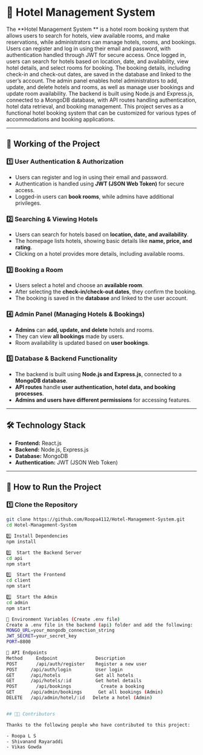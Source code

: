 # 🏨 Hotel Management System 

The **Hotel Management System ** is a hotel room booking system that allows users to search for hotels, view available rooms, and make reservations, while administrators can manage hotels, rooms, and bookings. Users can register and log in using their email and password, with authentication handled through JWT for secure access. Once logged in, users can search for hotels based on location, date, and availability, view hotel details, and select rooms for booking. The booking details, including check-in and check-out dates, are saved in the database and linked to the user’s account. The admin panel enables hotel administrators to add, update, and delete hotels and rooms, as well as manage user bookings and update room availability. The backend is built using Node.js and Express.js, connected to a MongoDB database, with API routes handling authentication, hotel data retrieval, and booking management. This project serves as a functional hotel booking system that can be customized for various types of accommodations and booking applications.

---

## 🚀 Working of the Project

### 1️⃣ User Authentication & Authorization
- Users can register and log in using their email and password.
- Authentication is handled using **JWT (JSON Web Token)** for secure access.
- Logged-in users can **book rooms**, while admins have additional privileges.

### 2️⃣ Searching & Viewing Hotels
- Users can search for hotels based on **location, date, and availability**.
- The homepage lists hotels, showing basic details like **name, price, and rating**.
- Clicking on a hotel provides more details, including available rooms.

### 3️⃣ Booking a Room
- Users select a hotel and choose an **available room**.
- After selecting the **check-in/check-out dates**, they confirm the booking.
- The booking is saved in the **database** and linked to the user account.

### 4️⃣ Admin Panel (Managing Hotels & Bookings)
- **Admins** can **add, update, and delete** hotels and rooms.
- They can view **all bookings** made by users.
- Room availability is updated based on **user bookings**.

### 5️⃣ Database & Backend Functionality
- The backend is built using **Node.js and Express.js**, connected to a **MongoDB database**.
- **API routes** handle **user authentication, hotel data, and booking processes**.
- **Admins and users have different permissions** for accessing features.

---

## 🛠️ Technology Stack

- **Frontend:** React.js  
- **Backend:** Node.js, Express.js  
- **Database:** MongoDB  
- **Authentication:** JWT (JSON Web Token)  

---

## 📌 How to Run the Project

### 1️⃣ Clone the Repository
```sh
git clone https://github.com/Roopa4112/Hotel-Management-System.git
cd Hotel-Management-System

1️⃣ Install Dependencies
npm install

1️⃣  Start the Backend Server
cd api
npm start

1️⃣  Start the Frontend
cd client
npm start

1️⃣  Start the Admin
cd admin
npm start

🔑 Environment Variables (Create .env file)
Create a .env file in the backend (api) folder and add the following:
MONGO_URL=your_mongodb_connection_string
JWT_SECRET=your_secret_key
PORT=8800

📜 API Endpoints
Method	   Endpoint    	         Description
POST	   /api/auth/register  	 Register a new user
POST     /api/auth/login	     User login
GET	     /api/hotels	         Get all hotels
GET	     /api/hotels/:id	     Get hotel details
POST	   /api/bookings	       Create a booking
GET	     /api/admin/bookings	  Get all bookings (Admin)
DELETE	 /api/admin/hotel/:id 	Delete a hotel (Admin)


## 👨‍💻 Contributors

Thanks to the following people who have contributed to this project:

- Roopa L S 
- Shivanand Rayaraddi
- Vikas Gowda 
